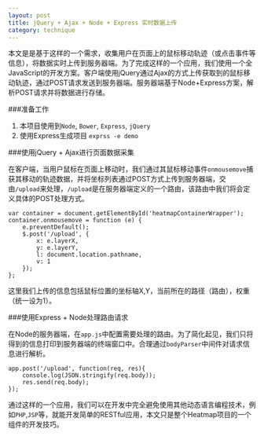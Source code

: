 ```yaml
---
layout: post
title: jQuery + Ajax + Node + Express 实时数据上传
category: technique
---
```


本文是是基于这样的一个需求，收集用户在页面上的鼠标移动轨迹（或点击事件等信息），将数据实时上传到服务器端。为了完成这样的一个应用，我们使用一个全JavaScript的开发方案。客户端使用jQuery通过Ajax的方式上传获取到的鼠标移动轨迹，通过POST请求发送到服务器端。服务器端基于Node+Express方案，解析POST请求并将数据进行存储。

<!--more-->

###准备工作

1. 本项目使用到`Node`, `Bower`, `Express`, `jQuery` 
2. 使用Express生成项目 `exprss -e demo`

###使用jQuery + Ajax进行页面数据采集

在客户端，当用户鼠标在页面上移动时，我们通过其鼠标移动事件`onmousemove`捕获其移动的轨迹数据，并将坐标列表通过POST方式上传到服务器端，交由`/upload`来处理，`/upload`是在服务器端定义的一个路由，该路由中我们将会定义具体的POST处理方式。

    var container = document.getElementById('heatmapContainerWrapper');
    container.onmousemove = function (e) {
        e.preventDefault();
        $.post('/upload', {
            x: e.layerX,
            y: e.layerY,
            l: document.location.pathname,
            v: 1
        });
    };

这里我们上传的信息包括鼠标位置的坐标轴X,Y，当前所在的路径（路由），权重（统一设为1）。

###使用Express + Node处理路由请求


在Node的服务器端，在`app.js`中配置需要处理的路由。为了简化起见，我们只将得到的信息打印到服务器端的终端窗口中。合理通过`bodyParser`中间件对请求信息进行解析。

	app.post('/upload', function(req, res){
	    console.log(JSON.stringify(req.body));
	    res.send(req.body);
	});

通过这样的一个应用，我们可以在开发中完全避免使用其他动态语言编程技术，例如`PHP`,`JSP`等，就能开发简单的RESTful应用，本文只是整个Heatmap项目的一个组件的开发技巧。